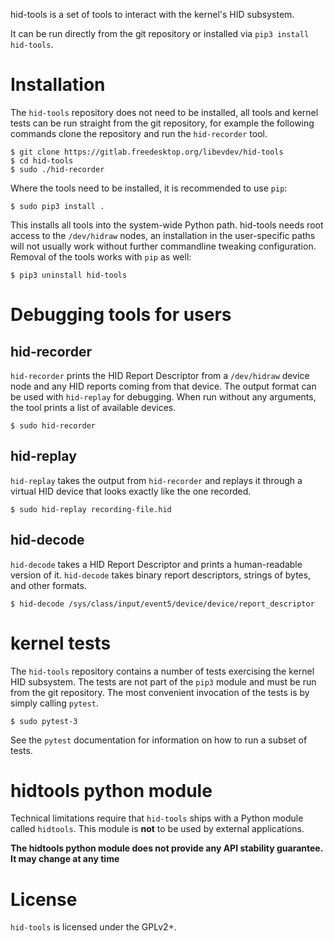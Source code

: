 hid-tools is a set of tools to interact with the kernel's HID subsystem.

It can be run directly from the git repository or installed via `pip3
install hid-tools`.

# Installation

The `hid-tools` repository does not need to be installed, all tools and
kernel tests can be run straight from the git repository, for example the
following commands clone the repository and run the `hid-recorder` tool.

```
$ git clone https://gitlab.freedesktop.org/libevdev/hid-tools
$ cd hid-tools
$ sudo ./hid-recorder
```

Where the tools need to be installed, it is recommended to use `pip`:

```
$ sudo pip3 install .
```

This installs all tools into the system-wide Python path. hid-tools needs
root access to the `/dev/hidraw` nodes, an installation in the user-specific
paths will not usually work without further commandline tweaking
configuration.  Removal of the tools works with `pip` as well:

```
$ pip3 uninstall hid-tools
```

# Debugging tools for users

## hid-recorder

`hid-recorder` prints the HID Report Descriptor from a `/dev/hidraw` device
node and any HID reports coming from that device. The output format can be
used with `hid-replay` for debugging. When run without any arguments, the
tool prints a list of available devices.

```
$ sudo hid-recorder
```

## hid-replay

`hid-replay` takes the output from `hid-recorder` and replays it through a
virtual HID device that looks exactly like the one recorded.

```
$ sudo hid-replay recording-file.hid
```

## hid-decode

`hid-decode` takes a HID Report Descriptor and prints a human-readable
version of it. `hid-decode` takes binary report descriptors, strings of
bytes, and other formats.

```
$ hid-decode /sys/class/input/event5/device/device/report_descriptor
```

# kernel tests

The `hid-tools` repository contains a number of tests exercising the kernel
HID subsystem. The tests are not part of the `pip3` module and must be run
from the git repository. The most convenient invocation of the tests is by
simply calling `pytest`.

```
$ sudo pytest-3
```

See the `pytest` documentation for information on how to run a subset of
tests.

# hidtools python module

Technical limitations require that `hid-tools` ships with a Python module
called `hidtools`. This module is **not** to be used by external
applications.

**The hidtools python module does not provide any API stability guarantee.
It may change at any time**

# License

`hid-tools` is licensed under the GPLv2+.
